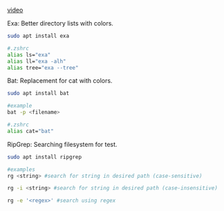 [video](https://www.youtube.com/watch?v=2OHrTQVlRMg)

Exa: Better directory lists with colors.
```bash
sudo apt install exa

#.zshrc
alias ls="exa"
alias ll="exa -alh"
alias tree="exa --tree"
```
Bat: Replacement for cat with colors.
```bash
sudo apt install bat

#example
bat -p <filename>

#.zshrc
alias cat="bat"
```

RipGrep: Searching filesystem for test.

```bash
sudo apt install ripgrep

#examples 
rg <string> #search for string in desired path (case-sensitive)

rg -i <string> #search for string in desired path (case-insensitive)

rg -e '<regex>' #search using regex
```
